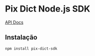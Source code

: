 # Pix Dict Node.js SDK

[API Docs](https://github.com/bacen/pix-dict-api)

## Instalação

```
npm install pix-dict-sdk

```
